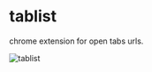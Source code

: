 # tablist
chrome extension for open tabs urls.  

![tablist](https://user-images.githubusercontent.com/4123460/37756440-8b75bd56-2dba-11e8-86bc-8d106bfac032.PNG)
